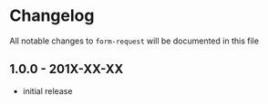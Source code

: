 # Changelog

All notable changes to `form-request` will be documented in this file

## 1.0.0 - 201X-XX-XX

- initial release
